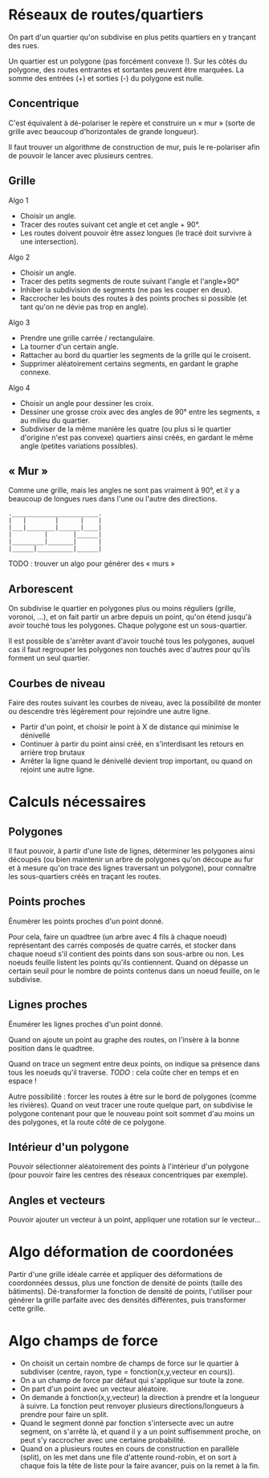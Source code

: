 Réseaux de routes/quartiers
===========================

On part d'un quartier qu'on subdivise en plus petits quartiers en y
trançant des rues.

Un quartier est un polygone (pas forcément convexe !). Sur les côtés
du polygone, des routes entrantes et sortantes peuvent être
marquées. La somme des entrées (+) et sorties (-) du polygone est
nulle.

Concentrique
------------

C'est équivalent à dé-polariser le repère et construire un « mur »
(sorte de grille avec beaucoup d'horizontales de grande longueur).

Il faut trouver un algorithme de construction de mur, puis le
re-polariser afin de pouvoir le lancer avec plusieurs centres.

Grille
------

Algo 1

* Choisir un angle.
* Tracer des routes suivant cet angle et cet angle + 90°.
* Les routes doivent pouvoir être assez longues (le tracé doit
  survivre à une intersection).

Algo 2

* Choisir un angle.
* Tracer des petits segments de route suivant l'angle et l'angle+90°
* Inhiber la subdivision de segments (ne pas les couper en deux).
* Raccrocher les bouts des routes à des points proches si possible (et
  tant qu'on ne dévie pas trop en angle).

Algo 3
* Prendre une grille carrée / rectangulaire.
* La tourner d'un certain angle.
* Rattacher au bord du quartier les segments de la grille qui le
  croisent.
* Supprimer aléatoirement certains segments, en gardant le graphe
  connexe.

Algo 4
* Choisir un angle pour dessiner les croix.
* Dessiner une grosse croix avec des angles de 90° entre les segments,
  ± au milieu du quartier.
* Subdiviser de la même manière les quatre (ou plus si le quartier
  d'origine n'est pas convexe) quartiers ainsi créés, en gardant le
  même angle (petites variations possibles).

« Mur »
-------

Comme une grille, mais les angles ne sont pas vraiment à 90°, et il y
a beaucoup de longues rues dans l'une ou l'autre des directions.

    .________________________.
    |   |        |      |    |
    |___|________|______|____|
    |         |       |______|
    |_________|_______|      |
    |______|__________|______|

TODO : trouver un algo pour générer des « murs »

Arborescent
-----------

On subdivise le quartier en polygones plus ou moins réguliers (grille,
voronoi, …), et on fait partir un arbre depuis un point, qu'on étend
jusqu'à avoir touché tous les polygones. Chaque polygone est un
sous-quartier.

Il est possible de s'arrêter avant d'avoir touché tous les polygones,
auquel cas il faut regrouper les polygones non touchés avec d'autres
pour qu'ils forment un seul quartier.

Courbes de niveau
-----------------

Faire des routes suivant les courbes de niveau, avec la possibilité de
monter ou descendre très légèrement pour rejoindre une autre ligne.

* Partir d'un point, et choisir le point à X de distance qui minimise
  le dénivellé
* Continuer à partir du point ainsi créé, en s'interdisant les retours
  en arrière trop brutaux
* Arrêter la ligne quand le dénivellé devient trop important, ou quand
  on rejoint une autre ligne.

Calculs nécessaires
===================

Polygones
---------

Il faut pouvoir, à partir d'une liste de lignes, déterminer les
polygones ainsi découpés (ou bien maintenir un arbre de polygones
qu'on découpe au fur et à mesure qu'on trace des lignes traversant un
polygone), pour connaître les sous-quartiers créés en traçant les
routes.

Points proches
--------------

Énumérer les points proches d'un point donné.

Pour cela, faire un quadtree (un arbre avec 4 fils à chaque noeud)
représentant des carrés composés de quatre carrés, et stocker dans
chaque noeud s'il contient des points dans son sous-arbre ou non. Les
noeuds feuille listent les points qu'ils contiennent. Quand on dépasse
un certain seuil pour le nombre de points contenus dans un noeud
feuille, on le subdivise.

Lignes proches
--------------

Énumérer les lignes proches d'un point donné.

Quand on ajoute un point au graphe des routes, on l'insère à la bonne
position dans le quadtree.

Quand on trace un segment entre deux points, on indique sa présence
dans tous les noeuds qu'il traverse. *TODO* : cela coûte cher en temps
et en espace !

Autre possibilité : forcer les routes à être sur le bord de polygones
(comme les rivières). Quand on veut tracer une route quelque part, on
subdivise le polygone contenant pour que le nouveau point soit sommet
d'au moins un des polygones, et la route côté de ce polygone.

Intérieur d'un polygone
--------------------

Pouvoir sélectionner aléatoirement des points à l'intérieur d'un
polygone (pour pouvoir faire les centres des réseaux concentriques par
exemple).

Angles et vecteurs
------------------

Pouvoir ajouter un vecteur à un point, appliquer une rotation sur le
vecteur…

Algo déformation de coordonées
==============================

Partir d'une grille idéale carrée et appliquer des déformations de
coordonnées dessus, plus une fonction de densité de points (taille des
bâtiments). Dé-transformer la fonction de densité de points,
l'utiliser pour générer la grille parfaite avec des densités
différentes, puis transformer cette grille.

Algo champs de force
====================

* On choisit un certain nombre de champs de force
  sur le quartier à subdiviser (centre, rayon,
  type = fonction(x,y,vecteur en cours)).
* On a un champ de force par défaut qui s'applique 
  sur toute la zone.
* On part d'un point avec un vecteur aléatoire.
* On demande à fonction(x,y,vecteur) la direction
  à prendre et la longueur à suivre. La fonction
  peut renvoyer plusieurs directions/longueurs à
  prendre pour faire un split.
* Quand le segment donné par fonction s'intersecte
  avec un autre segment, on s'arrête là, et quand
  il y a un point suffisemment proche, on peut s'y
  raccrocher avec une certaine probabilité.
* Quand on a plusieurs routes en cours de
  construction en parallèle (split), on les met
  dans une file d'attente round-robin, et on sort
  à chaque fois la tête de liste pour la faire
  avancer, puis on la remet à la fin.
